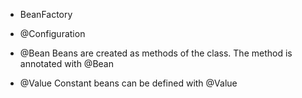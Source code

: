 



- BeanFactory

- @Configuration

- @Bean
Beans are created as methods of the class. The method is annotated with @Bean

- @Value
Constant beans can be defined with @Value

